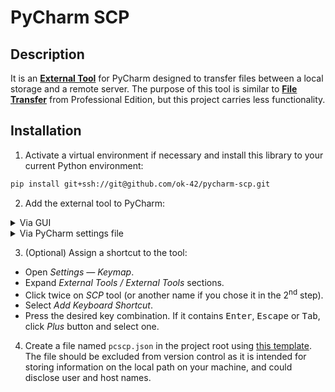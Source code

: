 # PyCharm SCP


## Description

It is an [**External Tool**](https://www.jetbrains.com/help/pycharm/configuring-third-party-tools.html) for PyCharm 
designed to transfer files between a local storage and a remote server. The purpose of this tool is similar to 
[**File Transfer**](https://www.jetbrains.com/help/pycharm/uploading-and-downloading-files.html) from Professional
Edition, but this project carries less functionality.


## Installation

1. Activate a virtual environment if necessary and install this library to your current Python environment: 

```bash
pip install git+ssh://git@github.com/ok-42/pycharm-scp.git
```

2. Add the external tool to PyCharm:

<details> <summary> Via GUI </summary>

- Open *Settings &mdash; Tools &mdash; External Tools*.
- Click *Add* button.
- Fill in the following fields:
  - Name: `SCP` (or any other name)
  - Program: `$ModuleSdkPath$`
  - Arguments: `-m pcscp $FilePathRelativeToProjectRoot$ $ProjectFileDir$`
  - Working directory: `$ProjectFileDir$`
- Click *OK*.
</details>

<details> <summary> Via PyCharm settings file </summary>

- Replace `USERNAME` and `PYCHARM` with actual values and open
  `C:\Users\USERNAME\AppData\Roaming\JetBrains\PYCHARM\settingsRepository\repository\tools\External Tools.xml`.
- Incorporate `<tool>` tag from [this file](examples/external_tools.xml) into settings file or paste the whole 
  `<toolSet>` tag if the settings file is empty. The final structure should contain single `<toolSet>` tag with 
  `<tool>` tag(s) nested:
```xml
<toolSet name="External Tools">
<tool> </tool>
<tool> </tool>
</toolSet> 
```
- Reload PyCharm.
</details>

3. (Optional) Assign a shortcut to the tool:

- Open *Settings &mdash; Keymap*.
- Expand *External Tools / External Tools* sections.
- Click twice on *SCP* tool (or another name if you chose it in the 2<sup>nd</sup> step).
- Select *Add Keyboard Shortcut*.
- Press the desired key combination. If it contains <kbd>Enter</kbd>, <kbd>Escape</kbd> or <kbd>Tab</kbd>, click 
  *Plus* button and select one.

4. Create a file named `pcscp.json` in the project root using [this template](examples/pcscp.json). The file should 
   be excluded from version control as it is intended for storing information on the local path on your machine, and 
   could disclose user and host names.
